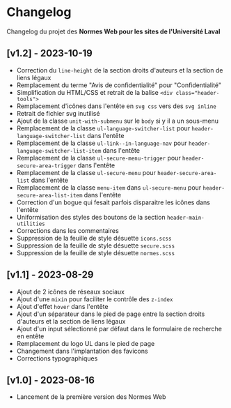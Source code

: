 # Changelog #
Changelog du projet des **Normes Web pour les sites de l'Université Laval**

## [v1.2] - 2023-10-19
* Correction du `line-height` de la section droits d'auteurs et la section de liens légaux
* Remplacement du terme "Avis de confidentialité" pour "Confidentialité"
* Simplification du HTML/CSS et retrait de la balise `<div class="header-tools">`
* Remplacement d'icônes dans l'entête en `svg css` vers des `svg inline`
* Retrait de fichier svg inutilisé
* Ajout de la classe `unit-with-submenu` sur le `body` si y il a un sous-menu
* Remplacement de la classe `ul-language-switcher-list` pour `header-language-switcher-list` dans l'entête
* Remplacement de la classe `ul-link--in-language-nav` pour `header-language-switcher-list-item` dans l'entête
* Remplacement de la classe `ul-secure-menu-trigger` pour `header-secure-area-trigger` dans l'entête
* Remplacement de la classe `ul-secure-menu` pour `header-secure-area-list` dans l'entête
* Remplacement de la classe `menu-item` dans `ul-secure-menu` pour `header-secure-area-list-item` dans l'entête
* Correction d'un bogue qui fesait parfois disparaitre les icônes dans l'entête
* Uniformisation des styles des boutons de la section `header-main-utilities`
* Corrections dans les commentaires
* Suppression de la feuille de style désuette `icons.scss`
* Suppression de la feuille de style désuette `secure.scss`
* Suppression de la feuille de style désuette `normes.scss`

## [v1.1] - 2023-08-29
* Ajout de 2 icônes de réseaux sociaux
* Ajout d'une `mixin` pour faciliter le contrôle des `z-index`
* Ajout d'effet `hover` dans l'entête
* Ajout d'un séparateur dans le pied de page entre la section droits d'auteurs et la section de liens légaux
* Ajout d'un input sélectionné par défaut dans le formulaire de recherche en entête
* Remplacement du logo UL dans le pied de page
* Changement dans l'implantation des favicons
* Corrections typographiques

## [v1.0] - 2023-08-16
* Lancement de la première version des Normes Web
